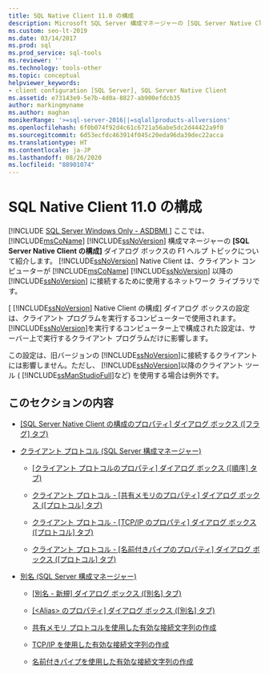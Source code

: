 ```yaml
---
title: SQL Native Client 11.0 の構成
description: Microsoft SQL Server 構成マネージャーの [SQL Server Native Client の構成] ダイアログ ボックスで構成される設定について説明します。
ms.custom: seo-lt-2019
ms.date: 03/14/2017
ms.prod: sql
ms.prod_service: sql-tools
ms.reviewer: ''
ms.technology: tools-other
ms.topic: conceptual
helpviewer_keywords:
- client configuration [SQL Server], SQL Server Native Client
ms.assetid: e73143e9-5e7b-4d0a-8827-ab900efdcb35
author: markingmyname
ms.author: maghan
monikerRange: '>=sql-server-2016||=sqlallproducts-allversions'
ms.openlocfilehash: 6f0b074f92d4c61c6721a56abe5dc2d44422a9f0
ms.sourcegitcommit: 6d53ecfdc463914f045c20eda96da39dec22acca
ms.translationtype: HT
ms.contentlocale: ja-JP
ms.lasthandoff: 08/26/2020
ms.locfileid: "88901074"
---
```

# <a name="sql-native-client-110-configuration"></a>SQL Native Client 11.0 の構成
[!INCLUDE [SQL Server Windows Only - ASDBMI ](../../includes/applies-to-version/sql-windows-only-asdbmi.md)]
  ここでは、[!INCLUDE[msCoName](../../includes/msconame-md.md)] [!INCLUDE[ssNoVersion](../../includes/ssnoversion-md.md)] 構成マネージャーの **[SQL Server Native Client の構成]** ダイアログ ボックスの F1 ヘルプ トピックについて紹介します。 [!INCLUDE[ssNoVersion](../../includes/ssnoversion-md.md)] Native Client は、クライアント コンピューターが [!INCLUDE[msCoName](../../includes/msconame-md.md)] [!INCLUDE[ssNoVersion](../../includes/ssnoversion-md.md)] 以降の [!INCLUDE[ssNoVersion](../../includes/ssnoversion-md.md)] に接続するために使用するネットワーク ライブラリです。  
  
 [ [!INCLUDE[ssNoVersion](../../includes/ssnoversion-md.md)] Native Client の構成] ダイアログ ボックスの設定は、クライアント プログラムを実行するコンピューターで使用されます。 [!INCLUDE[ssNoVersion](../../includes/ssnoversion-md.md)]を実行するコンピューター上で構成された設定は、サーバー上で実行するクライアント プログラムだけに影響します。  
  
 この設定は、旧バージョンの [!INCLUDE[ssNoVersion](../../includes/ssnoversion-md.md)]に接続するクライアントには影響しません。ただし、 [!INCLUDE[ssNoVersion](../../includes/ssnoversion-md.md)]以降のクライアント ツール ( [!INCLUDE[ssManStudioFull](../../includes/ssmanstudiofull-md.md)]など) を使用する場合は例外です。  
  
## <a name="in-this-section"></a>このセクションの内容  
  
-   [[SQL Server Native Client の構成のプロパティ] ダイアログ ボックス &#40;[フラグ] タブ&#41;](../../tools/configuration-manager/sql-server-native-client-configuration-properties-flags-tab.md)  
  
-   [クライアント プロトコル &#40;SQL Server 構成マネージャー&#41;](../../tools/configuration-manager/client-protocols-sql-server-configuration-manager.md)  
  
    -   [[クライアント プロトコルのプロパティ] ダイアログ ボックス &#40;[順序] タブ&#41;](../../tools/configuration-manager/client-protocols-properties-order-tab.md)  
  
    -   [クライアント プロトコル - [共有メモリのプロパティ] ダイアログ ボックス &#40;[プロトコル] タブ&#41;](../../tools/configuration-manager/client-protocols-shared-memory-properties-protocol-tab.md)  
  
    -   [クライアント プロトコル - [TCP/IP のプロパティ] ダイアログ ボックス &#40;[プロトコル] タブ&#41;](../../tools/configuration-manager/client-protocols-tcp-ip-properties-protocol-tab.md)  
  
    -   [クライアント プロトコル - [名前付きパイプのプロパティ] ダイアログ ボックス &#40;[プロトコル] タブ&#41;](../../tools/configuration-manager/client-protocols-named-pipes-properties-protocol-tab.md)  
  
-   [別名 &#40;SQL Server 構成マネージャー&#41;](../../tools/configuration-manager/aliases-sql-server-configuration-manager.md)  
  
    -   [[別名 - 新規] ダイアログ ボックス &#40;[別名] タブ&#41;](../../tools/configuration-manager/new-alias-alias-tab.md)  
  
    -   [[&#60;Alias&#62; のプロパティ] ダイアログ ボックス &#40;[別名] タブ&#41;](../../tools/configuration-manager/alias-properties-alias-tab.md)  
  
    -   [共有メモリ プロトコルを使用した有効な接続文字列の作成](../../tools/configuration-manager/creating-a-valid-connection-string-using-shared-memory-protocol.md)  
  
    -   [TCP/IP を使用した有効な接続文字列の作成](../../tools/configuration-manager/creating-a-valid-connection-string-using-tcp-ip.md)  
  
    -   [名前付きパイプを使用した有効な接続文字列の作成](/previous-versions/sql/sql-server-2016/ms189307(v=sql.130))  
  
